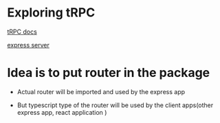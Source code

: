 # Exploring tRPC

[tRPC docs](https://trpc.io/docs/)

[express server](https://github.com/trpc/trpc/blob/main/examples/express-server/src/server.ts)

# Idea is to put router in the package

- Actual router will be imported and used by the express app

- But typescript type of the router will be used by the client apps(other express app, react application )

